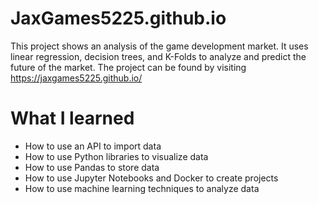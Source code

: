 # JaxGames5225.github.io

This project shows an analysis of the game development market. It uses linear regression, decision trees, and K-Folds to analyze and predict the future of the market. The project can be found by visiting https://jaxgames5225.github.io/

# What I learned
* How to use an API to import data
* How to use Python libraries to visualize data
* How to use Pandas to store data
* How to use Jupyter Notebooks and Docker to create projects
* How to use machine learning techniques to analyze data

